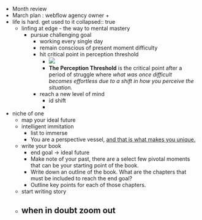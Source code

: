 - Month review
- March plan : webflow agency owner +
- life is hard. get used to it
  collapsed:: true
	- linfing at edge - the way to mental mastery
		- pursue challenging goal
			- working every single day
			- remain conscious of present moment  difficulty
			- hit critical point in perception threshold
				- ![](https://thedankoe.com/wp-content/uploads/2023/02/The-Perception-Threshold.png)
				- **The Perception Threshold** is the critical point after a period of struggle where *what was once difficult becomes effortless due to a shift in how you perceive the situation.*
			- reach a new level of mind
				- id shift
				-
- niche of one
	- map your ideal future
	- intelligent immitation
		- list to immerse
		- You are a perspective vessel, [and that is what makes you unique.](https://thedankoe.com/how-to-copy-your-way-to-success-instead-of-mediocrity/)
	- write your book
		- end goal -> ideal future
		- Make note of your past, there are a select few pivotal moments that can be your starting point of the book.
		- Write down an outline of the book. What are the chapters that must be included to reach the end goal?
		- Outline key points for each of those chapters.
	- start writing story
	- when in doubt zoom out
		-